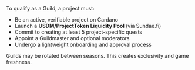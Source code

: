 To qualify as a Guild, a project must:
- Be an active, verifiable project on Cardano
- Launch a **USDM/ProjectToken Liquidity Pool** (via Sundae.fi)
- Commit to creating at least 5 project-specific quests
- Appoint a Guildmaster and optional moderators
- Undergo a lightweight onboarding and approval process

Guilds may be rotated between seasons. This creates exclusivity and game freshness.